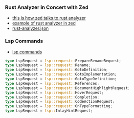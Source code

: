 
### Rust Analyzer in Concert with Zed

- [this is how zed talks to rust analyzer](https://github.com/zed-industries/zed/blob/main/crates/lsp/src/lsp.rs)
- [example of rust analyzer in zed](https://github.com/zed-industries/zed/blob/main/crates/task/src/vscode_format.rs)
- [rust-analyzer.json](https://github.com/zed-industries/zed/blob/main/crates/task/test_data/rust-analyzer.json)


### Lsp Commands

- [lsp commands](https://github.com/zed-industries/zed/blob/main/crates/project/src/lsp_command.rs)

```rust
type LspRequest = lsp::request::PrepareRenameRequest;
type LspRequest = lsp::request::Rename;
type LspRequest = lsp::request::GotoDefinition;
type LspRequest = lsp::request::GotoImplementation;
type LspRequest = lsp::request::GotoTypeDefinition;
type LspRequest = lsp::request::References;
type LspRequest = lsp::request::DocumentHighlightRequest;
type LspRequest = lsp::request::HoverRequest;
type LspRequest = lsp::request::Completion;
type LspRequest = lsp::request::CodeActionRequest;
type LspRequest = lsp::request::OnTypeFormatting;
type LspRequest = lsp::InlayHintRequest;
```
